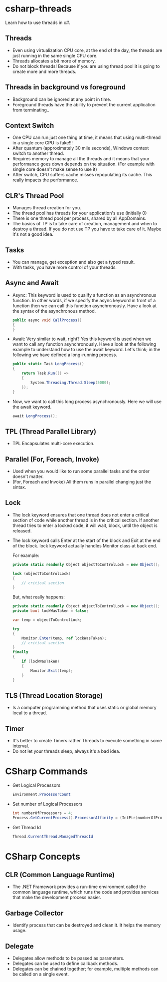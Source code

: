 # csharp-threads
Learn how to use threads in c#.

## Threads 
 - Even using virtualization CPU core, at the end of the day, the threads are just running in the same single CPU core.
 - Threads allocates a bit more of memory. 
 - Do not block threads! Because if you are using thread pool it is going to create more and more threads.
 
 ## Threads in background vs foreground
 - Background can be ignored at any point in time.
 - Foreground threads have the ability to prevent the current application from terminating..

## Context Switch
 - One CPU can run just one thing at time, it means that using multi-thread in a single core CPU is fake!!!
 - After quantum (approximately 30 mile seconds), Windows context switch to another thread.
 - Requires memory to manage all the threads and it means that your performance goes down depends on the situation. (For example with single core doesn't make sense to use it)
 - After switch, CPU suffers cache misses repopulating its cache.
	This really impacts the performance.

## CLR's Thread Pool
 - Manages thread creation for you.
 - The thread pool has threads for your application's use (initially 0) 
 - There is one thread pool per process, shared by all AppDomains.
 - The basics of TP is to take care of creation, management and when to destroy a thread. If you do not use TP you have to take care of it. Maybe it's not a good idea.

## Tasks
 - You can manage, get exception and also get a typed result.
 - With tasks, you have more control of your threads.

## Async and Await
 - Async: This keyword is used to qualify a function as an asynchronous function. In other words, if we specify the async keyword in front of a function then we can call this function asynchronously. Have a look at the syntax of the asynchronous method.

	```cs
	public async void CallProcess()
	{
	}
	```
 - Await: Very similar to wait, right? Yes this keyword is used when we want to call any function asynchronously. Have a look at the following example to understand how to use the await keyword. Let's think; in the following we have defined a long-running process.

	```cs
	public static Task LongProcess()
	{
		return Task.Run(() =>
		{
			System.Threading.Thread.Sleep(5000);
		});
	}
	```

 - Now, we want to call this long process asynchronously. Here we will use the await keyword.

	```cs
	await LongProcess();
	```
## TPL (Thread Parallel Library)
 - TPL Encapsulates multi-core execution.

## Parallel (For, Foreach, Invoke)
 - Used when you would like to run some parallel tasks and the order doesn't matter.
 - (For, Foreach and Invoke) All them runs in parallel changing just the sintax.

## Lock
 - The lock keyword ensures that one thread does not enter a critical section of code while another thread is in the critical section. If another thread tries to enter a locked code, it will wait, block, until the object is released.

 - The lock keyword calls Enter at the start of the block and Exit at the end of the block. lock keyword actually handles Monitor class at back end.

 	For example:

	```cs
	private static readonly Object objectToControlLock = new Object();

	lock (objectToControlLock)
	{
		// critical section
	}
	```	
	But, what really happens:
	
	```cs
	private static readonly Object objectToControlLock = new Object();
	private bool lockWasTaken = false;
	
	var temp = objectToControlLock;

	try
	{
		Monitor.Enter(temp, ref lockWasTaken);
		// critical section
	}
	finally
	{
		if (lockWasTaken)
		{
			Monitor.Exit(temp); 
		}
	}
	```

## TLS (Thread Location Storage)
 -  Is a computer programming method that uses static or global memory local to a thread.

## Timer
 - It's better to create Timers rather Threads to execute something in some interval.
 - Do not let your threads sleep, always it's a bad idea.

# CSharp Commands

 - Get Logical Processors
	```cs
	Environment.ProcessorCount
	```

 - Set number of Logical Processors
	```cs
	int numberOfProcessors = 4;
    Process.GetCurrentProcess().ProcessorAffinity = (IntPtr)numberOfProcessors;
	```

- Get Thread Id
	```cs
	Thread.CurrentThread.ManagedThreadId
	```

# CSharp Concepts

## CLR (Common Language Runtime)
 - The .NET Framework provides a run-time environment called the common language runtime, which runs the code and provides services that make the development process easier.

## Garbage Collector
 - Identify process that can be destroyed and clean it. It helps the memory usage.

## Delegate
 - Delegates allow methods to be passed as parameters.
 - Delegates can be used to define callback methods.
 - Delegates can be chained together; for example, multiple methods can be called on a single event.